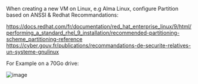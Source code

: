 When creating a new VM on Linux, e.g Alma Linux, configure Partition based on ANSSI & Redhat Recommandations:

https://docs.redhat.com/fr/documentation/red_hat_enterprise_linux/9/html/performing_a_standard_rhel_9_installation/recommended-partitioning-scheme_partitioning-reference
https://cyber.gouv.fr/publications/recommandations-de-securite-relatives-un-systeme-gnulinux

For Example on a 70Go drive:

![image](https://github.com/user-attachments/assets/71ae5fea-ac68-4751-8694-62d3f29d5163)
